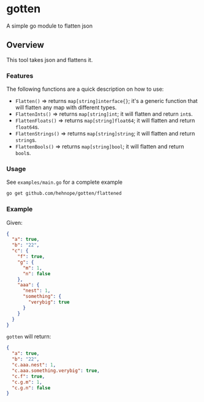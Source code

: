 # gotten

A simple go module to flatten json

## Overview

This tool takes json and flattens it.

### Features

The following functions are a quick description on how to use:

- `Flatten()` => returns `map[string]interface{}`; it's a generic function that will flatten any map with different types.
- `FlattenInts()` => returns `map[string]int`; it will flatten and return `int`s.
- `FlattenFloats()` => returns `map[string]float64`; it will flatten and return `float64`s.
- `FlattenStrings()` => returns `map[string]string`; it will flatten and return `string`s.
- `FlattenBools()` => returns `map[string]bool`; it will flatten and return `bool`s.

### Usage

See `examples/main.go` for a complete example

```sh
go get github.com/hehnope/gotten/flattened
```

### Example

Given:

```json
{
  "a": true,
  "b": "22",
  "c": {
    "f": true,
    "g": {
      "m": 1,
      "n": false
    },
    "aaa": {
      "nest": 1,
      "something": {
        "verybig": true
      }
    }
  }
}
```

`gotten` will return:

```json
{
  "a": true,
  "b": "22",
  "c.aaa.nest": 1,
  "c.aaa.something.verybig": true,
  "c.f": true,
  "c.g.m": 1,
  "c.g.n": false
}
```
